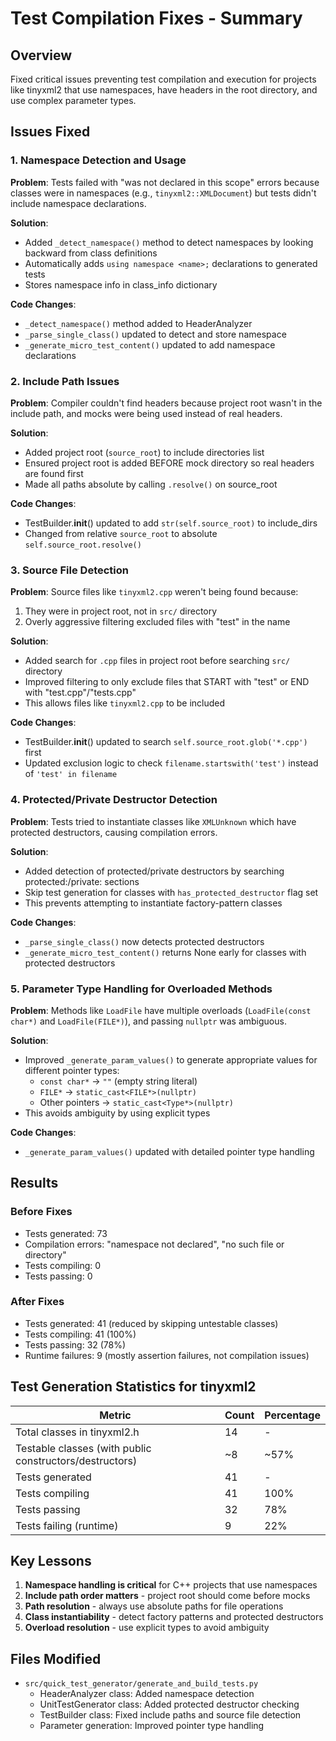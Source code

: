 # Test Compilation Fixes - Summary

## Overview

Fixed critical issues preventing test compilation and execution for projects like tinyxml2 that use namespaces, have headers in the root directory, and use complex parameter types.

## Issues Fixed

### 1. Namespace Detection and Usage

**Problem**: Tests failed with "was not declared in this scope" errors because classes were in namespaces (e.g., `tinyxml2::XMLDocument`) but tests didn't include namespace declarations.

**Solution**:
- Added `_detect_namespace()` method to detect namespaces by looking backward from class definitions
- Automatically adds `using namespace <name>;` declarations to generated tests
- Stores namespace info in class_info dictionary

**Code Changes**:
- `_detect_namespace()` method added to HeaderAnalyzer
- `_parse_single_class()` updated to detect and store namespace
- `_generate_micro_test_content()` updated to add namespace declarations

### 2. Include Path Issues

**Problem**: Compiler couldn't find headers because project root wasn't in the include path, and mocks were being used instead of real headers.

**Solution**:
- Added project root (`source_root`) to include directories list
- Ensured project root is added BEFORE mock directory so real headers are found first
- Made all paths absolute by calling `.resolve()` on source_root

**Code Changes**:
- TestBuilder.__init__() updated to add `str(self.source_root)` to include_dirs
- Changed from relative `source_root` to absolute `self.source_root.resolve()`

### 3. Source File Detection

**Problem**: Source files like `tinyxml2.cpp` weren't being found because:
1. They were in project root, not in `src/` directory
2. Overly aggressive filtering excluded files with "test" in the name

**Solution**:
- Added search for `.cpp` files in project root before searching `src/` directory
- Improved filtering to only exclude files that START with "test" or END with "test.cpp"/"tests.cpp"
- This allows files like `tinyxml2.cpp` to be included

**Code Changes**:
- TestBuilder.__init__() updated to search `self.source_root.glob('*.cpp')` first
- Updated exclusion logic to check `filename.startswith('test')` instead of `'test' in filename`

### 4. Protected/Private Destructor Detection

**Problem**: Tests tried to instantiate classes like `XMLUnknown` which have protected destructors, causing compilation errors.

**Solution**:
- Added detection of protected/private destructors by searching protected:/private: sections
- Skip test generation for classes with `has_protected_destructor` flag set
- This prevents attempting to instantiate factory-pattern classes

**Code Changes**:
- `_parse_single_class()` now detects protected destructors
- `_generate_micro_test_content()` returns None early for classes with protected destructors

### 5. Parameter Type Handling for Overloaded Methods

**Problem**: Methods like `LoadFile` have multiple overloads (`LoadFile(const char*)` and `LoadFile(FILE*)`), and passing `nullptr` was ambiguous.

**Solution**:
- Improved `_generate_param_values()` to generate appropriate values for different pointer types:
  - `const char*` → `""` (empty string literal)
  - `FILE*` → `static_cast<FILE*>(nullptr)`
  - Other pointers → `static_cast<Type*>(nullptr)`
- This avoids ambiguity by using explicit types

**Code Changes**:
- `_generate_param_values()` updated with detailed pointer type handling

## Results

### Before Fixes
- Tests generated: 73
- Compilation errors: "namespace not declared", "no such file or directory"
- Tests compiling: 0
- Tests passing: 0

### After Fixes
- Tests generated: 41 (reduced by skipping untestable classes)
- Tests compiling: 41 (100%)
- Tests passing: 32 (78%)
- Runtime failures: 9 (mostly assertion failures, not compilation issues)

## Test Generation Statistics for tinyxml2

| Metric | Count | Percentage |
|--------|-------|------------|
| Total classes in tinyxml2.h | 14 | - |
| Testable classes (with public constructors/destructors) | ~8 | ~57% |
| Tests generated | 41 | - |
| Tests compiling | 41 | 100% |
| Tests passing | 32 | 78% |
| Tests failing (runtime) | 9 | 22% |

## Key Lessons

1. **Namespace handling is critical** for C++ projects that use namespaces
2. **Include path order matters** - project root should come before mocks
3. **Path resolution** - always use absolute paths for file operations
4. **Class instantiability** - detect factory patterns and protected destructors
5. **Overload resolution** - use explicit types to avoid ambiguity

## Files Modified

- `src/quick_test_generator/generate_and_build_tests.py`
  - HeaderAnalyzer class: Added namespace detection
  - UnitTestGenerator class: Added protected destructor checking
  - TestBuilder class: Fixed include paths and source file detection
  - Parameter generation: Improved pointer type handling
